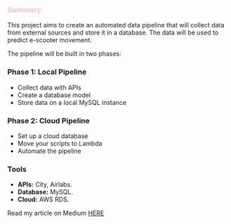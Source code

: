 ### <font color="pink">**Summary**</font>

This project aims to create an automated data pipeline that will collect data from external sources and store it in a database. The data will be used to predict e-scooter movement.

The pipeline will be built in two phases:

### **Phase 1:** Local Pipeline

-   Collect data with APIs
-   Create a database model
-   Store data on a local MySQL instance

### **Phase 2:** Cloud Pipeline

-   Set up a cloud database
-   Move your scripts to Lambda
-   Automate the pipeline

### **Tools**

-   **APIs:** City, Airlabs.
-   **Database:** MySQL.
-   **Cloud:** AWS RDS.

Read my article on Medium [HERE](https://medium.com/@nat.parisella/4a95ed302c90)
